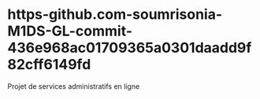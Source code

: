 # https-github.com-soumrisonia-M1DS-GL-commit-436e968ac01709365a0301daadd9f82cff6149fd
Projet de services administratifs en ligne
